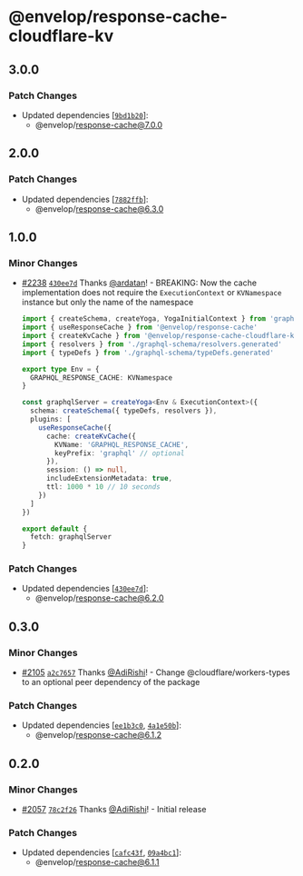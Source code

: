 # @envelop/response-cache-cloudflare-kv

## 3.0.0

### Patch Changes

- Updated dependencies
  [[`9bd1b20`](https://github.com/n1ru4l/envelop/commit/9bd1b207861540f9bee085026b9fab725a88e84e)]:
  - @envelop/response-cache@7.0.0

## 2.0.0

### Patch Changes

- Updated dependencies
  [[`7882ffb`](https://github.com/n1ru4l/envelop/commit/7882ffb5fd60ecb7dd5c1a291d6f7d619bdd2a23)]:
  - @envelop/response-cache@6.3.0

## 1.0.0

### Minor Changes

- [#2238](https://github.com/n1ru4l/envelop/pull/2238)
  [`430ee7d`](https://github.com/n1ru4l/envelop/commit/430ee7d78dea04d0a44312bdfd16062a675d9772)
  Thanks [@ardatan](https://github.com/ardatan)! - BREAKING: Now the cache implementation does not
  require the `ExecutionContext` or `KVNamespace` instance but only the name of the namespace

  ```ts
  import { createSchema, createYoga, YogaInitialContext } from 'graphql-yoga'
  import { useResponseCache } from '@envelop/response-cache'
  import { createKvCache } from '@envelop/response-cache-cloudflare-kv'
  import { resolvers } from './graphql-schema/resolvers.generated'
  import { typeDefs } from './graphql-schema/typeDefs.generated'

  export type Env = {
    GRAPHQL_RESPONSE_CACHE: KVNamespace
  }

  const graphqlServer = createYoga<Env & ExecutionContext>({
    schema: createSchema({ typeDefs, resolvers }),
    plugins: [
      useResponseCache({
        cache: createKvCache({
          KVName: 'GRAPHQL_RESPONSE_CACHE',
          keyPrefix: 'graphql' // optional
        }),
        session: () => null,
        includeExtensionMetadata: true,
        ttl: 1000 * 10 // 10 seconds
      })
    ]
  })

  export default {
    fetch: graphqlServer
  }
  ```

### Patch Changes

- Updated dependencies
  [[`430ee7d`](https://github.com/n1ru4l/envelop/commit/430ee7d78dea04d0a44312bdfd16062a675d9772)]:
  - @envelop/response-cache@6.2.0

## 0.3.0

### Minor Changes

- [#2105](https://github.com/n1ru4l/envelop/pull/2105)
  [`a2c7657`](https://github.com/n1ru4l/envelop/commit/a2c7657a22b8292a30bbb570f963776a08892891)
  Thanks [@AdiRishi](https://github.com/AdiRishi)! - Change @cloudflare/workers-types to an optional
  peer dependency of the package

### Patch Changes

- Updated dependencies
  [[`ee1b3c0`](https://github.com/n1ru4l/envelop/commit/ee1b3c05e01a7e5e7564cd8136f3bc2e558089b9),
  [`4a1e50b`](https://github.com/n1ru4l/envelop/commit/4a1e50bfbda0b9ee399cdf55c65a682e4f753aa9)]:
  - @envelop/response-cache@6.1.2

## 0.2.0

### Minor Changes

- [#2057](https://github.com/n1ru4l/envelop/pull/2057)
  [`78c2f26`](https://github.com/n1ru4l/envelop/commit/78c2f26eb4c485f6c8d009bfb8bb366b6f0c5d77)
  Thanks [@AdiRishi](https://github.com/AdiRishi)! - Initial release

### Patch Changes

- Updated dependencies
  [[`cafc43f`](https://github.com/n1ru4l/envelop/commit/cafc43f444f17a9d6fc2f283e3ba31a14c568b51),
  [`09a4bc1`](https://github.com/n1ru4l/envelop/commit/09a4bc146753faa84c7eaa3ba934fb3b66ea0640)]:
  - @envelop/response-cache@6.1.1
